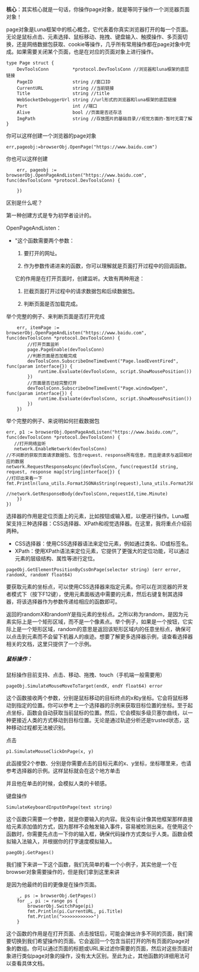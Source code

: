**核心**：其实核心就是一句话，你操作page对象，就是等同于操作一个浏览器页面对象！



page对象是Luna框架中的核心概念，它代表着你真实浏览器打开的每一个页面。无论是鼠标点击、元素选择、鼠标移动、拖拽、键盘输入、触摸操作、多页面切换，还是网络数据包获取、cookie等操作，几乎所有常用操作都在page对象中完成。如果需要关闭某个页面，也是在对应的页面对象上进行操作。



```
type Page struct {
    DevToolsConn         *protocol.DevToolsConn //浏览器和luna框架的底层链接
    PageID               string //窗口ID
    CurrentURL           string //当前链接
    Title                string //title
    WebSocketDebuggerUrl string //url形式的浏览器和luna框架的底层链接
    Port                 int //端口
    Alive                bool //页面是否还存活
    ImgPath              string //存放图片的基础目录//视觉方面的-暂时无需了解
}
```



你可以这样创建一个浏览器的page对象

```
err,pageobj:=browserObj.OpenPage("https://www.baidu.com")
```



你也可以这样创建

```
	err, pageobj := browserObj.OpenPageAndListen("https://www.baidu.com", func(devToolsConn *protocol.DevToolsConn) {

	})
```



区别是什么呢？

第一种创建方式是专为初学者设计的。



OpenPageAndListen：

- "这个函数需要两个参数：

  1. 要打开的网址。

  2. 作为参数传递进来的函数，你可以理解就是页面打开过程中的回调函数。

     

  它的作用是在打开页面时，创建监听。大致有两种用途：

  1. 拦截页面打开过程中的请求数据包和后续数据包。

  2. 判断页面是否加载完成。

     

  

  

举个完整的例子、来判断页面是否打开完成

```
	err, itemPage := browserObj.OpenPageAndListen("https://www.baidu.com", func(devToolsConn *protocol.DevToolsConn) {
		//打开页面监听
		page.PageEnable(devToolsConn)
		//判断页面是否加载完成
		devToolsConn.SubscribeOneTimeEvent("Page.loadEventFired", func(param interface{}) {
			runtime.Evaluate(devToolsConn, script.ShowMousePosition())
		})
		//页面是否已经完整打开
		devToolsConn.SubscribeOneTimeEvent("Page.windowOpen", func(param interface{}) {
			runtime.Evaluate(devToolsConn, script.ShowMousePosition())
		})
	})
```





举个完整的例子、来说明如何拦截数据包



```
err, p1 := browserObj.OpenPageAndListen("https://www.baidu.com/", func(devToolsConn *protocol.DevToolsConn) {
   //打开网络监听
   network.EnableNetwork(devToolsConn)
//不间断的获取页面请求数据包、包含request、response所有信息，而且是请求与返回相对应的数据   
network.RequestResponseAsync(devToolsConn, func(requestId string, request, response map[string]interface{}) {          
//打印出来看一下         fmt.Println(luna_utils.FormatJSONAsString(request),luna_utils.FormatJSONAsString(request))
            //network.GetResponseBody(devToolsConn,requestId,time.Minute)
    })
})
```





选择器的作用是定位页面上的元素，比如按钮或输入框，以便进行操作。Luna框架支持三种选择器：CSS选择器、XPath和视觉选择器。在这里，我将重点介绍前两种。

- CSS选择器：使用CSS选择器语法来定位元素，例如通过类名、ID或标签名。
- XPath：使用XPath语法来定位元素，它提供了更强大的定位功能，可以通过元素的层级结构、属性等进行定位。



```
pageObj.GetElementPositionByCssOnPage(selector string) (err error, randomX, randomY float64) 
```



要获取元素的坐标点，可以使用CSS选择器来指定元素。你可以在浏览器的开发者模式下（按下F12键），使用元素面板选中需要的元素，然后右键复制其选择器，将该选择器作为参数传递给相应的函数即可。







返回的randomX和randomY是指元素的坐标点。之所以称为random，是因为元素实际上是一个矩形区域，而不是一个像素点。举个例子，如果是一个按钮，它实际上是一个矩形区域，random的意思是返回该矩形区域内的任意坐标点，确保可以点击到元素而不会留下机器人的痕迹。想要了解更多选择器示例，请查看选择器相关的文档，这里只提供了一个示例。





##### 鼠标操作：

 鼠标操作目前支持、点击、移动、拖拽、touch（手机端一般需要用）

```
pageObj.SimulateMouseMoveToTarget(endX, endY float64) error
```

这个函数接收两个参数，分别是鼠标移动的目标终点的x和y坐标。它会将鼠标移动到指定的位置。你可以参考上一个选择器的示例来获取目标位置的坐标。至于起点坐标，函数会自动获取当前鼠标的位置。然后，它会模拟多级贝塞尔曲线，以一种更接近人类的方式移动到目标位置。无论是通过轨迹分析还是trusted状态，这种移动过程都无法被识别。





点击

```
p1.SimulateMouseClickOnPage(x, y)
```

此函接受2个参数、分别是你需要点击的目标元素的x、y坐标，坐标哪里来，也请参考选择器的示例。这样鼠标就会在这个地方单击

并且他在单击的时候，会模拟人类的卡顿感。



键盘操作

```
SimulateKeyboardInputOnPage(text string)
```

这个函数只需要一个参数，就是你要输入的内容。我没有设计像其他框架那样直接给元素添加值的方式，因为那样不会触发输入事件，容易被检测出来。在使用这个函数时，你需要先点击一下你的输入框，确保代码操作方式类似于人类。函数会模拟输入法输入，并根据你的打字速度模拟输入。







```
paegObj.GetPages()
```

我们接下来讲一下这个函数，我们先简单的看一个小例子，其实他是一个在browser对象需要操作的，但是我们拿到这里来讲

是因为他最终的目的更像是在操作页面。

```
	_, ps := browserObj.GetPages()
	for _, pi := range ps {
		browserObj.SwitchPage(pi)
		fmt.Println(pi.CurrentURL, pi.Title)
		fmt.Println(">>>>>>>>>>>>")
	}
```



这个函数的作用是在打开页面、点击按钮后，可能会弹出许多不同的页面，我们需要切换到我们希望操作的页面。它会返回一个包含当前打开的所有页面的page对象的数组。你可以通过页面的标题或URL来过滤你需要的页面，然后对这些页面对象进行类似page对象的操作，没有太大区别。至此为止，其他函数的详细用法可以查看具体文档。

